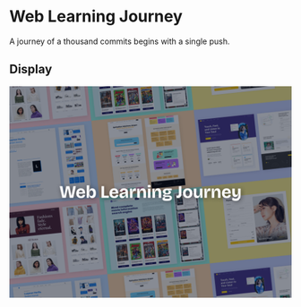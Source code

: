 # Web Learning Journey

A journey of a thousand commits begins with a single push.

## Display
![Display](https://raw.githubusercontent.com/luqmanherifa/luqman-herifa-personal-portfolio-v2/main/public/works/weblearningjourney.png)

